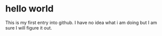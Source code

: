 # hello world
This is my first entry into github. I have no idea what i am doing but I am sure I will figure it out.
